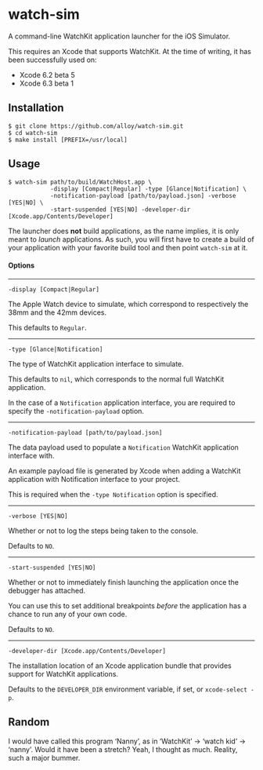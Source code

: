 # watch-sim

A command-line WatchKit application launcher for the iOS Simulator.

This requires an Xcode that supports WatchKit. At the time of writing, it has been successfully
used on:

* Xcode 6.2 beta 5
* Xcode 6.3 beta 1

## Installation

```
$ git clone https://github.com/alloy/watch-sim.git
$ cd watch-sim
$ make install [PREFIX=/usr/local]
```


## Usage

```
$ watch-sim path/to/build/WatchHost.app \
            -display [Compact|Regular] -type [Glance|Notification] \
            -notification-payload [path/to/payload.json] -verbose [YES|NO] \
            -start-suspended [YES|NO] -developer-dir [Xcode.app/Contents/Developer]
```

The launcher does **not** build applications, as the name implies, it is only meant to _launch_
applications. As such, you will first have to create a build of your application with your favorite
build tool and then point `watch-sim` at it.


#### Options

---------------------------------------------------------------------------------------------------

`-display [Compact|Regular]`

The Apple Watch device to simulate, which correspond to respectively the 38mm and the 42mm devices.

This defaults to `Regular`.

---------------------------------------------------------------------------------------------------

`-type [Glance|Notification]`

The type of WatchKit application interface to simulate.

This defaults to `nil`, which corresponds to the normal full WatchKit application.

In the case of a `Notification` application interface, you are required to specify the
`-notification-payload` option.

---------------------------------------------------------------------------------------------------

`-notification-payload [path/to/payload.json]`

The data payload used to populate a `Notification` WatchKit application interface with.

An example payload file is generated by Xcode when adding a WatchKit application with Notification
interface to your project.

This is required when the `-type Notification` option is specified.

---------------------------------------------------------------------------------------------------

`-verbose [YES|NO]`

Whether or not to log the steps being taken to the console.

Defaults to `NO`.

---------------------------------------------------------------------------------------------------

`-start-suspended [YES|NO]`

Whether or not to immediately finish launching the application once the debugger has attached.

You can use this to set additional breakpoints _before_ the application has a chance to run any of
your own code.

Defaults to `NO`.

---------------------------------------------------------------------------------------------------

`-developer-dir [Xcode.app/Contents/Developer]`

The installation location of an Xcode application bundle that provides support for WatchKit
applications.

Defaults to the `DEVELOPER_DIR` environment variable, if set, or `xcode-select -p`.


## Random

I would have called this program ‘Nanny’, as in ‘WatchKit’ -> ‘watch kid’ -> ‘nanny’. Would it have
been a stretch? Yeah, I thought as much. Reality, such a major bummer.
